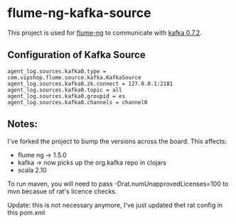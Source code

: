 flume-ng-kafka-source
================

This project is used for [flume-ng](https://github.com/apache/flume) to communicate with [kafka 0.7.2](http://kafka.apache.org/07/quickstart.html).

Configuration of Kafka Source
----------

    agent_log.sources.kafka0.type = com.vipshop.flume.source.kafka.KafkaSource
    agent_log.sources.kafka0.zk.connect = 127.0.0.1:2181
    agent_log.sources.kafka0.topic = all
    agent_log.sources.kafka0.groupid = es
    agent_log.sources.kafka0.channels = channel0

Notes:
---------

I've forked the project to bump the versions across the board. This affects:

- flume ng -> 1.5.0
- kafka -> now picks up the org.kafka repo in clojars
- scala 2.10

To run maven, you will need to pass -Drat.numUnapprovedLicenses=100 to mvn becasue of rat's licence checks.

Update: this is not necessary anymore, I've just updated thet rat config in this pom.xml